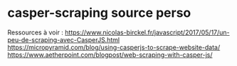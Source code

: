 # casper-scraping source perso

Ressources à voir :
https://www.nicolas-birckel.fr/javascript/2017/05/17/un-peu-de-scraping-avec-CasperJS.html
https://micropyramid.com/blog/using-casperjs-to-scrape-website-data/
https://www.aetherpoint.com/blogpost/web-scraping-with-casper-js/
